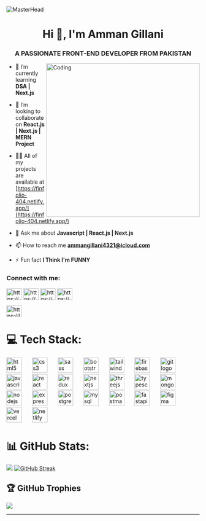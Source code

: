 ![MasterHead](https://user-images.githubusercontent.com/74038190/225813708-98b745f2-7d22-48cf-9150-083f1b00d6c9.gif)

<h1 align="center">Hi 👋, I'm Amman Gillani</h1>
<h3 align="center">A PASSIONATE FRONT-END DEVELOPER FROM PAKISTAN</h3>

<img align="right" alt="Coding" width="400" src="https://cdn.dribbble.com/users/1162077/screenshots/3848914/programmer.gif">

- 🌱 I’m currently learning **DSA | Next.js**

- 👯 I’m looking to collaborate on **React.js | Next.js | MERN Project**

- 👨‍💻 All of my projects are available at [https://finfolio-404.netlify.app/](https://finfolio-404.netlify.app/)

- 💬 Ask me about **Javascript | React.js | Next.js**

- 📫 How to reach me **ammangillani4321@icloud.com**

- ⚡ Fun fact **I Think I'm FUNNY**

<h3 align="left">Connect with me:</h3>
<p align="left">
<a href="https://linkedin.com/in/https://www.linkedin.com/in/syed-amman-gillani-404-/" target="blank"><img align="center" src="https://raw.githubusercontent.com/rahuldkjain/github-profile-readme-generator/master/src/images/icons/Social/linked-in-alt.svg" alt="https://www.linkedin.com/in/syed-amman-gillani-404-/" height="30" width="40" /></a>
<a href="https://stackoverflow.com/users/https://stackoverflow.com/users/22196744/amman-gillani" target="blank"><img align="center" src="https://raw.githubusercontent.com/rahuldkjain/github-profile-readme-generator/master/src/images/icons/Social/stack-overflow.svg" alt="https://stackoverflow.com/users/22196744/amman-gillani" height="30" width="40" /></a>
<a href="https://instagram.com/https://www.instagram.com/amman_404/" target="blank"><img align="center" src="https://raw.githubusercontent.com/rahuldkjain/github-profile-readme-generator/master/src/images/icons/Social/instagram.svg" alt="https://www.instagram.com/amman_404/" height="30" width="40" /></a>
<a href="https://www.hackerrank.com/https://www.hackerrank.com/profile/syedamanshah2255" target="blank"><img align="center" src="https://raw.githubusercontent.com/rahuldkjain/github-profile-readme-generator/master/src/images/icons/Social/hackerrank.svg" alt="https://www.hackerrank.com/profile/syedamanshah2255" height="30" width="40" /></a>
</p>
<a href="https://www.leetcode.com/https://leetcode.com/amman_gillani/" target="blank"><img align="center" src="https://raw.githubusercontent.com/rahuldkjain/github-profile-readme-generator/master/src/images/icons/Social/leet-code.svg" alt="https://leetcode.com/amman_gillani/" height="30" width="40" /></a>
</p>


# 💻 Tech Stack:


<div align="left">
  <img src="https://skillicons.dev/icons?i=html" height="40" alt="html5 logo" />
  <img width="19" />
  <img src="https://skillicons.dev/icons?i=css" height="40" alt="css3 logo" />
  <img width="19" />
  <img src="https://skillicons.dev/icons?i=sass" height="40" alt="sass logo" />
  <img width="19" />
  <img src="https://skillicons.dev/icons?i=bootstrap" height="40" alt="bootstrap logo" />
  <img width="19" />
  <img src="https://skillicons.dev/icons?i=tailwind" height="40" alt="tailwindcss logo" />
  <img width="19" />
  <img src="https://skillicons.dev/icons?i=firebase" height="40" alt="firebase logo" />
  <img width="19" />
  <img src="https://skillicons.dev/icons?i=git" height="40" alt="git logo" />
  <img width="19" />
  <img src="https://skillicons.dev/icons?i=js" height="40" alt="javascript logo" />
  <img width="19" />
  <img src="https://skillicons.dev/icons?i=react" height="40" alt="react logo" />
  <img width="19" />
  <img src="https://skillicons.dev/icons?i=redux" height="40" alt="redux logo" />
  <img width="19" />
  <img src="https://skillicons.dev/icons?i=nextjs" height="40" alt="nextjs logo" />
  <img width="19" />
  <img src="https://skillicons.dev/icons?i=threejs" height="40" alt="threejs logo" />
  <img width="19" />
  <img src="https://skillicons.dev/icons?i=ts" height="40" alt="typescript logo" />
  <img width="19" />
  <img src="https://skillicons.dev/icons?i=mongodb" height="40" alt="mongodb logo" />
  <img width="19" />
  <img src="https://skillicons.dev/icons?i=nodejs" height="40" alt="nodejs logo" />
  <img width="19" />
  <img src="https://skillicons.dev/icons?i=express" height="40" alt="express logo" />
  <img width="19" />
  <img src="https://skillicons.dev/icons?i=postgres" height="40" alt="postgresql logo" />
  <img width="19" />
  <img src="https://skillicons.dev/icons?i=mysql" height="40" alt="mysql logo" />
  <img width="19" />
  <img src="https://skillicons.dev/icons?i=postman" height="40" alt="postman logo" />
  <img width="19" />
  <img src="https://skillicons.dev/icons?i=fastapi" height="40" alt="fastapi logo" />
  <img width="19" />
  <img src="https://skillicons.dev/icons?i=figma" height="40" alt="figma logo" />
  <img width="19" />
  <img src="https://skillicons.dev/icons?i=vercel" height="40" alt="vercel logo" />
  <img width="19" />
  <img src="https://skillicons.dev/icons?i=netlify" height="40" alt="netlify logo" />
</div>




# 📊 GitHub Stats:
![](https://github-readme-stats.vercel.app/api?username=ammangillani&theme=dark&hide_border=false&include_all_commits=false&count_private=true)
[![GitHub Streak](https://streak-stats.demolab.com?user=ammangillani&theme=dark&border_radius=8.6)](https://git.io/streak-stats)


## 🏆 GitHub Trophies
![](https://github-profile-trophy.vercel.app/?username=ammangillani&theme=monokai&no-frame=false&no-bg=true&margin-w=4)

---

<!-- Proudly created with GPRM ( https://gprm.itsvg.in ) -->

